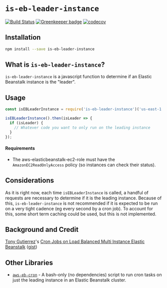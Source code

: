 # `is-eb-leader-instance`

[![Build Status](https://travis-ci.org/craigmichaelmartin/is-eb-leader-instance.svg?branch=master)](https://travis-ci.org/craigmichaelmartin/is-eb-leader-instance)
[![Greenkeeper badge](https://badges.greenkeeper.io/craigmichaelmartin/is-eb-leader-instance.svg)](https://greenkeeper.io/)
[![codecov](https://codecov.io/gh/craigmichaelmartin/is-eb-leader-instance/branch/master/graph/badge.svg)](https://codecov.io/gh/craigmichaelmartin/is-eb-leader-instance)

## Installation

```bash
npm install --save is-eb-leader-instance
```

## What is `is-eb-leader-instance`?

`is-eb-leader-instance` is a javascript function to determine if an Elastic Beanstalk instance is the "leader".

## Usage

```javascript
const isEBLeaderInstance = require('is-eb-leader-instance')('us-east-1');

isEBLeaderInstance().then(isLeader => {
  if (isLeader) {
    // Whatever code you want to only run on the leading instance
  }
});
```

#### Requirements

- The aws-elasticbeanstalk-ec2-role must have the `AmazonEC2ReadOnlyAccess` policy (so instances can check their status).

## Considerations

As it is right now, each time `isEBLeaderInstance` is called, a handful of requests are necessary to determine if it is the leading instance. Because of this, `is-eb-leader-instance` is not recommended if it is expected to be run on a very tight cadence (eg every second by a cron job). To account for this, some short term caching could be used, but this is not implemented.

## Background and Credit

[Tony Gutierrez](https://github.com/tony-gutierrez)'s [Cron Jobs on Load Balanced Multi Instance Elastic Beanstalk](https://bluefletch.com/blog/cron-jobs-on-load-balanced-multi-instance-elastic-beanstalk/) ([gist](https://gist.github.com/tony-gutierrez/de5b304fd042f6140eb61a31d0ff92d5))

## Other Libraries

- [`aws-eb-cron`](https://github.com/heathdutton/aws-eb-cron) - A bash-only (no dependencies) script to run cron tasks on just the leading instance in an Elastic Beanstalk cluster.
